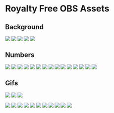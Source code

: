 # Royalty Free OBS Assets

## Background
![](https://i.imgur.com/ajJV30T.jpg)
![](https://i.imgur.com/q0Dkl4P.jpg)
![](https://i.imgur.com/mRmTiLz.jpg)
![](https://i.imgur.com/Vgu1GQd.jpg)
![](https://i.imgur.com/YgpWm5Z.jpg)

## Numbers
![](https://i.imgur.com/YIYJa9h.jpg)
![](https://i.imgur.com/HUmMbPH.jpg)
![](https://i.imgur.com/s0oqaUW.jpg)
![](https://i.imgur.com/GfdAoKO.jpg)
![](https://i.imgur.com/mQyA7aU.jpg)
![](https://i.imgur.com/WDGMjpx.jpg)
![](https://i.imgur.com/zANnnOo.jpg)
![](https://i.imgur.com/pmh5B2h.jpg)
![](https://i.imgur.com/Vh2m2Rq.jpg)
![](https://i.imgur.com/eIlmBWL.jpg)
![](https://i.imgur.com/OJ6XlHC.jpg)
![](https://i.imgur.com/UmNOViU.jpg)
![](https://i.imgur.com/fEyifA9.jpg)
![](https://i.imgur.com/4tgD0w2.jpg)
![](https://i.imgur.com/Fv2W54a.jpg)

## Gifs
![](https://i.imgur.com/pxqyuNL.gif)
![](https://i.imgur.com/wUPybXQ.gif)
![](https://i.imgur.com/gFUM4IW.gif)

![](https://i.imgur.com/I9p9FcY.jpg)
![](https://i.imgur.com/VrWR7iq.jpg)
![](https://i.imgur.com/VJx1bnQ.jpg)
![](https://i.imgur.com/ZDkNNCC.jpg)
![](https://i.imgur.com/eZQRDzR.jpg)
![](https://i.imgur.com/GIMdjAV.jpg)
![](https://i.imgur.com/lQPjtU2.png)
![](https://i.imgur.com/9x90dyf.png)
![](https://i.imgur.com/JgNoHS8.png)
![](https://i.imgur.com/u6Yrzh7.jpg)
![](https://i.imgur.com/XBD7qbw.jpg)
